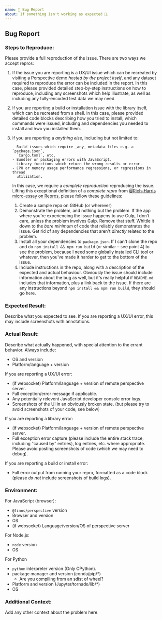 ```yaml
---
name: 🐛 Bug Report
about: If something isn't working as expected 🤔.
---
```


## Bug Report

### Steps to Reproduce:

Please provide a full reproduction of the issue. There are two ways we accept
repros:

1.  If the issue you are reporting is a UX/UI issue which can be recreated by
    visiting a Perspective demo _hosted by the project itself_, and any dataset
    required to reproduce the error can be included in the report. In this case,
    please provided detailed step-by-step instructions on how to reproduce,
    including any screenshots which help illustrate, as well as including any
    fully-encoded test data we may need.

2.  If you are reporting a build or installation issue with the library itself,
    which can be recreated from a shell. In this case, please provided detailed
    code blocks describing how you tried to install, which commands were issued,
    including and dependencies you needed to install and hwo you installed them.

3.  If you are reporting a _anything else_, including but not limited to:

        - Build issues which require _any_ metadata files e.g. a `package.json`,
          `Cargo.toml`, etc.
        - Bundler or packaging errors with JavaScript.
        - Library functions which return the wrong results or error.
        - CPU or memory usage performance regressions, or regressions in thread
          utilization.

    In this case, we require a _complete reproduction_ reproducing the issue.
    Lifting this exceptional definition of a _complete repro_ from
    [@Rich-Harris micro-essay on Repros](https://gist.github.com/Rich-Harris/88c5fc2ac6dc941b22e7996af05d70ff),
    please follow these guidelines:

    1. Create a sample repo on GitHub (or wherever)
    2. Demonstrate the problem, and nothing but the problem. If the app where
       you're experiencing the issue happens to use Gulp, I don't care, unless
       the problem involves Gulp. Remove that stuff. Whittle it down to the
       _bare minimum_ of code that reliably demonstrates the issue. Get rid of
       any dependencies that aren't _directly_ related to the problem.
    3. Install all your dependencies to `package.json`. If I can't clone the
       repo and do `npm install && npm run build` (or similar – see point 4) to
       see the problem, because I need some globally installed CLI tool or
       whatever, then you've made it harder to get to the bottom of the issue.
    4. Include instructions in the repo, along with a description of the
       expected and actual behaviour. Obviously the issue should include
       information about the bug as well, but it's really helpful if `README.md`
       includes that information, plus a link back to the issue. If there are
       any instructions beyond `npm install && npm run build`, they should go
       here.

### Expected Result:

Describe what you expected to see. If you are reporting a UX/UI error, this may
include screenshots with annotations.

### Actual Result:

Describe what actually happened, with special attention to the errant behavior.
Always include:

-   OS and version
-   Platform/language + version

If you are reporting a UX/UI error:

-   (if websocket) Platform/language + version of remote perspective server.
-   Full exception/error message if applicable.
-   Any potentially relevent JavaScript developer console error logs.
-   Screenshots of the UI in an obviously broken state. (but please try to avoid
    screenshots of your code, see below)

If you are reporting a library error:

-   (if websocket) Platform/language + version of remote perspective server.
-   Full exception error capture (please include the entire stack trace,
    including "caused by" entries), log entries, etc. where appropriate. Please
    avoid posting screenshots of code (which we may need to debug).

If you are reporting a build or install error:

-   Full error output from running your repro, formatted as a code block (please
    _do not_ include screenshots of build logs).

### Environment:

For JavaScript (browser):

-   `@finos/perspective` version
-   Browser and version
-   OS
-   (if websocket) Language/version/OS of perspective server

For Node.js:

-   `node` version
-   OS

For Python

-   `python` interpreter version (Only CPython).
-   package manager and version (conda/pip/\*)
    -   Are you compiling from an sdist of wheel?
-   Platform and version (Jupyter/tornado/lib/\*)
-   OS

### Additional Context:

Add any other context about the problem here.
